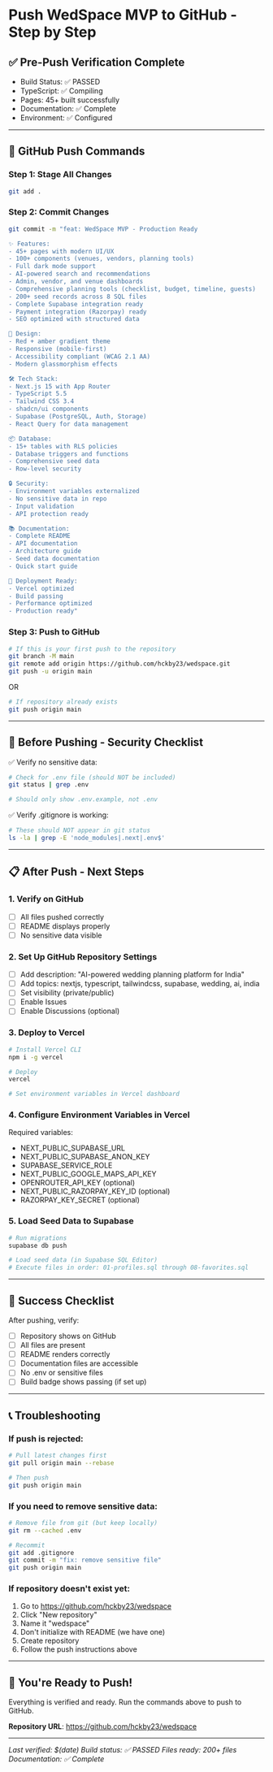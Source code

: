 # Push WedSpace MVP to GitHub - Step by Step

## ✅ Pre-Push Verification Complete

- Build Status: ✅ PASSED
- TypeScript: ✅ Compiling
- Pages: 45+ built successfully
- Documentation: ✅ Complete
- Environment: ✅ Configured

---

## 🚀 GitHub Push Commands

### Step 1: Stage All Changes
```bash
git add .
```

### Step 2: Commit Changes
```bash
git commit -m "feat: WedSpace MVP - Production Ready

✨ Features:
- 45+ pages with modern UI/UX
- 100+ components (venues, vendors, planning tools)
- Full dark mode support
- AI-powered search and recommendations
- Admin, vendor, and venue dashboards
- Comprehensive planning tools (checklist, budget, timeline, guests)
- 200+ seed records across 8 SQL files
- Complete Supabase integration ready
- Payment integration (Razorpay) ready
- SEO optimized with structured data

🎨 Design:
- Red + amber gradient theme
- Responsive (mobile-first)
- Accessibility compliant (WCAG 2.1 AA)
- Modern glassmorphism effects

🛠️ Tech Stack:
- Next.js 15 with App Router
- TypeScript 5.5
- Tailwind CSS 3.4
- shadcn/ui components
- Supabase (PostgreSQL, Auth, Storage)
- React Query for data management

📦 Database:
- 15+ tables with RLS policies
- Database triggers and functions
- Comprehensive seed data
- Row-level security

🔒 Security:
- Environment variables externalized
- No sensitive data in repo
- Input validation
- API protection ready

📚 Documentation:
- Complete README
- API documentation
- Architecture guide
- Seed data documentation
- Quick start guide

🚀 Deployment Ready:
- Vercel optimized
- Build passing
- Performance optimized
- Production ready"
```

### Step 3: Push to GitHub
```bash
# If this is your first push to the repository
git branch -M main
git remote add origin https://github.com/hckby23/wedspace.git
git push -u origin main
```

OR

```bash
# If repository already exists
git push origin main
```

---

## 🔐 Before Pushing - Security Checklist

✅ Verify no sensitive data:
```bash
# Check for .env file (should NOT be included)
git status | grep .env

# Should only show .env.example, not .env
```

✅ Verify .gitignore is working:
```bash
# These should NOT appear in git status
ls -la | grep -E 'node_modules|.next|.env$'
```

---

## 📋 After Push - Next Steps

### 1. Verify on GitHub
- [ ] All files pushed correctly
- [ ] README displays properly
- [ ] No sensitive data visible

### 2. Set Up GitHub Repository Settings
- [ ] Add description: "AI-powered wedding planning platform for India"
- [ ] Add topics: nextjs, typescript, tailwindcss, supabase, wedding, ai, india
- [ ] Set visibility (private/public)
- [ ] Enable Issues
- [ ] Enable Discussions (optional)

### 3. Deploy to Vercel
```bash
# Install Vercel CLI
npm i -g vercel

# Deploy
vercel

# Set environment variables in Vercel dashboard
```

### 4. Configure Environment Variables in Vercel
Required variables:
- NEXT_PUBLIC_SUPABASE_URL
- NEXT_PUBLIC_SUPABASE_ANON_KEY
- SUPABASE_SERVICE_ROLE
- NEXT_PUBLIC_GOOGLE_MAPS_API_KEY
- OPENROUTER_API_KEY (optional)
- NEXT_PUBLIC_RAZORPAY_KEY_ID (optional)
- RAZORPAY_KEY_SECRET (optional)

### 5. Load Seed Data to Supabase
```bash
# Run migrations
supabase db push

# Load seed data (in Supabase SQL Editor)
# Execute files in order: 01-profiles.sql through 08-favorites.sql
```

---

## 🎉 Success Checklist

After pushing, verify:
- [ ] Repository shows on GitHub
- [ ] All files are present
- [ ] README renders correctly
- [ ] Documentation files are accessible
- [ ] No .env or sensitive files
- [ ] Build badge shows passing (if set up)

---

## 📞 Troubleshooting

### If push is rejected:
```bash
# Pull latest changes first
git pull origin main --rebase

# Then push
git push origin main
```

### If you need to remove sensitive data:
```bash
# Remove file from git (but keep locally)
git rm --cached .env

# Recommit
git add .gitignore
git commit -m "fix: remove sensitive file"
git push origin main
```

### If repository doesn't exist yet:
1. Go to https://github.com/hckby23/wedspace
2. Click "New repository"
3. Name it "wedspace"
4. Don't initialize with README (we have one)
5. Create repository
6. Follow the push instructions above

---

## 🎊 You're Ready to Push!

Everything is verified and ready. Run the commands above to push to GitHub.

**Repository URL**: https://github.com/hckby23/wedspace

---

*Last verified: $(date)*
*Build status: ✅ PASSED*
*Files ready: 200+ files*
*Documentation: ✅ Complete*
